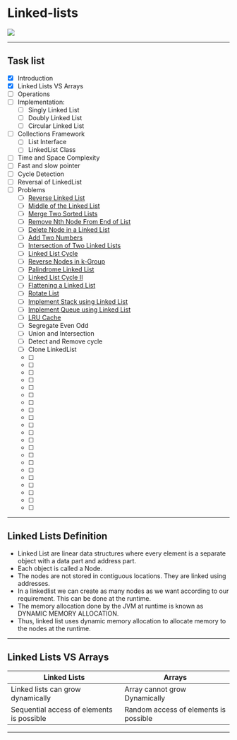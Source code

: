 # Linked-lists

<p><img src="https://upload.wikimedia.org/wikipedia/commons/6/6d/Singly-linked-list.svg"></p>

<hr />

## Task list

- [x] Introduction
- [x] Linked Lists VS Arrays
- [ ] Operations
- [ ] Implementation:
	- [ ] Singly Linked List
	- [ ] Doubly Linked List
	- [ ] Circular Linked List
- [ ] Collections Framework
	- [ ] List Interface
	- [ ] LinkedList Class
- [ ] Time and Space Complexity
- [ ] Fast and slow pointer
- [ ] Cycle Detection
- [ ] Reversal of LinkedList
- [ ] Problems
	- [ ] [Reverse Linked List](https://leetcode.com/problems/reverse-linked-list/)
	- [ ] [Middle of the Linked List](https://leetcode.com/problems/middle-of-the-linked-list/)
	- [ ] [Merge Two Sorted Lists](https://leetcode.com/problems/merge-two-sorted-lists/)
	- [ ] [Remove Nth Node From End of List](https://leetcode.com/problems/remove-nth-node-from-end-of-list/submissions/)
	- [ ] [Delete Node in a Linked List](https://leetcode.com/problems/delete-node-in-a-linked-list/)
	- [ ] [Add Two Numbers](https://leetcode.com/problems/add-two-numbers/)
	- [ ] [Intersection of Two Linked Lists](https://leetcode.com/problems/intersection-of-two-linked-lists/)
	- [ ] [Linked List Cycle](https://leetcode.com/problems/linked-list-cycle/)
	- [ ] [Reverse Nodes in k-Group](https://leetcode.com/problems/reverse-nodes-in-k-group/)
	- [ ] [Palindrome Linked List](https://leetcode.com/problems/palindrome-linked-list/)
	- [ ] [Linked List Cycle II](https://leetcode.com/problems/linked-list-cycle-ii/)
	- [ ] [Flattening a Linked List](https://practice.geeksforgeeks.org/problems/flattening-a-linked-list/1#)
	- [ ] [Rotate List](https://leetcode.com/problems/rotate-list/) 
	- [ ] [Implement Stack using Linked List](https://practice.geeksforgeeks.org/problems/implement-stack-using-linked-list/1)
	- [ ] [Implement Queue using Linked List](https://practice.geeksforgeeks.org/problems/implement-queue-using-linked-list/1)
	- [ ] [LRU Cache](https://leetcode.com/problems/lru-cache/)
	- [ ] Segregate Even Odd
	- [ ] Union and Intersection
	- [ ] Detect and Remove cycle
	- [ ] Clone LinkedList
	- [ ] 
	- [ ] 
	- [ ] 
	- [ ] 
	- [ ] 
	- [ ] 
	- [ ] 
	- [ ] 
	- [ ] 
	- [ ] 
	- [ ] 
	- [ ] 
	- [ ] 
	- [ ] 
	- [ ] 
	- [ ] 
	- [ ] 
	- [ ] 
	- [ ] 
	- [ ] 
	- [ ] 

<hr />

## Linked Lists Definition

- Linked List are linear data structures where every element is a separate object with a data part and address part. 
- Each object is called a Node. 
- The nodes are not stored in contiguous locations. They are linked using addresses.
- In a linkedlist we can create as many nodes as we want according to our requirement. This can be done at the runtime. 
- The memory allocation done by the JVM at runtime is known as DYNAMIC MEMORY ALLOCATION. 
- Thus, linked list uses dynamic memory allocation to allocate memory to the nodes at the runtime.

<hr />

## Linked Lists VS Arrays

| Linked Lists                              | Arrays                                |
| ------------                              | -----------                           |
| Linked lists can grow dynamically         | Array cannot grow Dynamically         |
| Sequential access of elements is possible | Random access of elements is possible |

<hr />

